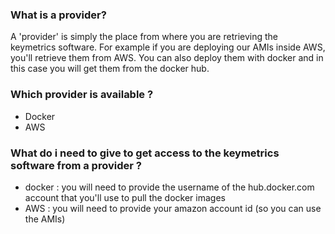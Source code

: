 ### What is a provider?

A 'provider' is simply the place from where you are retrieving the keymetrics software. For example if you are deploying our AMIs inside AWS, you'll retrieve them from AWS. You can also deploy them with docker and in this case you will get them from the docker hub.

### Which provider is available ?

- Docker
- AWS

### What do i need to give to get access to the keymetrics software from a provider ?

- docker : you will need to provide the username of the hub.docker.com account that you'll use to pull the docker images
- AWS : you will need to provide your amazon account id (so you can use the AMIs)
